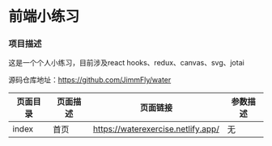 # 前端小练习


### 项目描述

这是一个个人小练习，目前涉及react hooks、redux、canvas、svg、jotai

源码仓库地址：https://github.com/JimmFly/water

| 页面目录 | 页面描述 | 页面链接                           | 参数描述 |
| -------- | -------- | ---------------------------------- | -------- |
| index    | 首页     | https://waterexercise.netlify.app/ | 无       |



